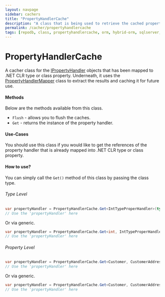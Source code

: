 ```yaml
---
layout: navpage
sidebar: cachers
title: "PropertyHandlerCache"
description: "A class that is being used to retrieve the cached property handler of the class or data entity property."
permalink: /cacher/propertyhandlercache
tags: [repodb, class, propertyhandlercache, orm, hybrid-orm, sqlserver, sqlite, mysql, postgresql]
---
```


# PropertyHandlerCache

A cacher class for the [IPropertyHandler](/interface/ipropertyhandler) objects that has been mapped to .NET CLR type or class property. Underneath, it uses the [PropertyHandlerMapper](/mapper/propertyhandlermapper) class to extract the results and caching it for future use.

#### Methods

Below are the methods available from this class.

- `Flush` - allows you to flush the caches.
- `Get` - returns the instance of the property handler.

#### Use-Cases

You should use this class if you would like to get the references of the property handler that is already mapped into .NET CLR type or class property.

#### How to use?

You can simply call the `Get()` method of this class by passing the class type.

###### Type Level

```csharp
var propertyHandler = PropertyHandlerCache.Get<IntTypeProperHandler>(typeof(int));
// Use the 'propertyHandler' here
```

Or via generic.

```csharp
var propertyHandler = PropertyHandlerCache.Get<int, IntTypeProperHandler>();
// Use the 'propertyHandler' here
```

###### Property Level

```csharp
var propertyHandler = PropertyHandlerCache.Get<Customer, CustomerAddressPropertyHandler>("Address");
// Use the 'propertyHandler' here
```

Or via generic.

```csharp
var propertyHandler = PropertyHandlerCache.Get<Customer, CustomerAddressPropertyHandler>(e => e.Address);
// Use the 'propertyHandler' here
```